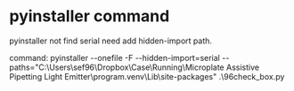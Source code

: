 # pyinstaller command

pyinstaller not find serial need add hidden-import path.

command:
pyinstaller --onefile -F --hidden-import=serial --paths="C:\Users\sef96\Dropbox\Case\Running\Microplate Assistive Pipetting Light Emitter\program\.venv\Lib\site-packages" .\96check_box.py